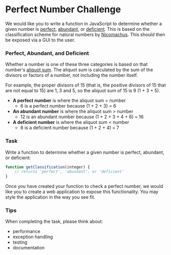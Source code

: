 # Perfect Number Challenge #

We would like you to write a function in JavaScript to determine whether a given number is [perfect](https://en.wikipedia.org/wiki/Perfect_number), [abundant](https://en.wikipedia.org/wiki/Perfect_number), or [deficient](https://en.wikipedia.org/wiki/Deficient_number). This is based on the classification scheme for natural numbers by [Nicomachus](https://en.wikipedia.org/wiki/Nicomachus).
This should then be exposed via a GUI to the user.

### Perfect, Abundant, and Deficient ###

Whether a number is one of these three categories is based on that number's [aliquot sum](https://en.wikipedia.org/wiki/Aliquot_sum). The aliquot sum is calculated by the sum of the divisors or factors of a number, not including the number itself.

For example, the proper divisors of 15 (that is, the positive divisors of 15 that are not equal to 15) are 1, 3 and 5, so the aliquot sum of 15 is 9 (1 + 3 + 5).

* **A perfect number** is where the aliquot sum = number
  * 6 is a perfect number because (1 + 2 + 3) = 6
* **An abundant number** is where the aliquot sum > number
  * 12 is an abundant number because (1 + 2 + 3 + 4 + 6) = 16
* **A deficient number** is where the aliquot sum < number
  * 8 is a deficient number because (1 + 2 + 4) = 7

### Task ###

Write a function to determine whether a given number is perfect, abundant, or deficient:

```javascript
function getClassification(integer) {
    // returns 'perfect', 'abundant', or 'deficient'
}
```

Once you have created your function to check a perfect number, we would like you to create a web application to expose this functionality. You may style the application in the way you see fit.

### Tips ###

When completing the task, please think about:

- performance
- exception handling
- testing
- documentation
#
